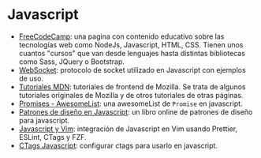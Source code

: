 # Javascript

- [FreeCodeCamp](https://www.freecodecamp.org/learn): una pagina con contenido educativo sobre las tecnologías web como NodeJs, Javascript, HTML, CSS. Tienen unos cuantos "cursos" que van desde lenguajes hasta distintas bibliotecas como Sass, JQuery o Bootstrap.
- [WebSocket](https://javascript.info/websocket): protocolo de socket utilizado en Javascript con ejemplos de uso.
- [Tutoriales MDN](https://developer.mozilla.org/es/docs/Web/Tutoriales): tutoriales de frontend de Mozilla. Se trata de algunos tutoriales originales de Mozilla y de otros tutoriales de otras páginas.
- [Promises - AwesomeList](https://github.com/wbinnssmith/awesome-promises#readme): una awesomeList de `Promise` en javascript.
- [Patrones de diseño en Javascript](https://addyosmani.com/resources/essentialjsdesignpatterns/book/): un libro online de patrones de diseño para javascript.
- [Javascript y Vim](https://freshman.tech/vim-javascript/): integración de Javascript en Vim usando Prettier, ESLint, CTags y FZF.
- [CTags Javascript](https://medium.com/adorableio/modern-javascript-ctags-configuration-199884dbcc1): configurar ctags para usarlo en javascript.
